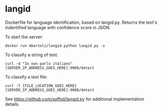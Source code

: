 # langid

Dockerfile for language identification, based on langid.py. Returns the text's indentified language with confidence score in JSON.
    
    
To start the server:   
```
docker run mbartoli/langid python langid.py -s
```
    
To classify a string of text:     
```
curl -d "Io non parlo italiano" [SERVER_IP_ADDRESS_GOES_HERE]:9008/detect
```
   
To classify a text file:   
```
curl -T [FILE_LOCATION_GOES_HERE] [SERVER_IP_ADDRESS_GOES_HERE]:9008/detect
```
   

See https://github.com/saffsd/langid.py for additional implementation details.
